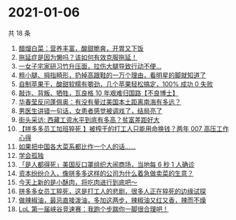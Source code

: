 # 2021-01-06

共 18 条

<!-- BEGIN ZHIHUVIDEO -->
<!-- 最后更新时间 Wed Jan 06 2021 05:09:53 GMT+0800 (CST) -->
1. [醋熘白菜：营养丰富，酸甜脆爽，开胃又下饭](https://www.zhihu.com/zvideo/1329806412189806592)
1. [拖延症是因为懒吗？该如何有效克服拖延！](https://www.zhihu.com/zvideo/1329874390603968512)
1. [一女子宅家研习竹升压面，拉伤大腿导致行动不便...](https://www.zhihu.com/zvideo/1329755230520168448)
1. [粗小腿、拇指畸形，扔掉高跟鞋的一万个理由，看明星的脚就知道了](https://www.zhihu.com/zvideo/1329793857182605312)
1. [自制苹果干，酸甜软糯有嚼劲，几个苹果轻松搞定，100% 成功 0 失败](https://www.zhihu.com/zvideo/1327953366224080896)
1. [敲诈、背叛、牺牲，瓦良格 10 年艰难归国路【不良博士】](https://www.zhihu.com/zvideo/1329891032378060800)
1. [华春莹反问蓬佩奥：有没有量过美国本土距离南海有多远？](https://www.zhihu.com/zvideo/1329841582707355648)
1. [男医生讲错一句话，女患者感觉被调戏了，结局亮了](https://www.zhihu.com/zvideo/1329486752134680576)
1. [街头采访: 西藏工资水平到底有多高？贫富差距好大](https://www.zhihu.com/zvideo/1329483457395585024)
1. [【拼多多员工加班猝死 】被榨干的打工人只能用命换钱？两年 007 高压工作心得](https://www.zhihu.com/zvideo/1329848228213620736)
1. [如果把中国各大菜系都比作一个人的话......](https://www.zhihu.com/zvideo/1329821823152738305)
1. [学会孤独](https://www.zhihu.com/zvideo/1329819318301564928)
1. [「是人都得死」美国反口罩组织大闹商场，当地每 6 秒 1 人确诊](https://www.zhihu.com/zvideo/1329814239184809984)
1. [资本纷纷介入，像拼多多这样的公司为什么着急做卖菜的生意？](https://www.zhihu.com/zvideo/1329384701396688896)
1. [今天上新的是小酥肉，将吃肉进行到底吧～](https://www.zhihu.com/zvideo/1329884658336133120)
1. [拼多多女员工猝死，这是打工人的悲剧，很多人正在猝死的边缘试探](https://www.zhihu.com/zvideo/1329568367104675840)
1. [做辣椒油，最忌直接泼油，多加这两步，辣椒油又红又香，辣而不燥](https://www.zhihu.com/zvideo/1329824247272017920)
1. [LoL 第一届峡谷竞速赛：我跑个步踹你一脚很合理吧！](https://www.zhihu.com/zvideo/1329593507980976128)
<!-- END ZHIHUVIDEO -->

